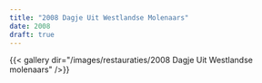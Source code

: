 ```yaml
---
title: "2008 Dagje Uit Westlandse Molenaars"
date: 2008
draft: true
---
```


{{< gallery dir="/images/restauraties/2008 Dagje Uit Westlandse molenaars" />}}


